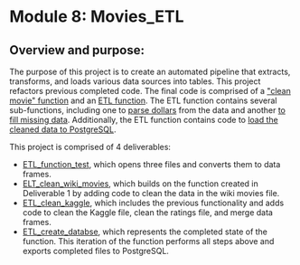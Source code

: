 # Module 8: Movies_ETL

## Overview and purpose:

The purpose of this project is to create an automated pipeline that extracts, transforms, and loads various data sources into  tables.  This project refactors previous completed code.  The final code is comprised of a ["clean movie" function](https://github.com/laurlen2112/Movies-ETL/blob/main/resources/clean_movie_func.png) and an [ETL function](https://github.com/laurlen2112/Movies-ETL/blob/main/resources/ETL%20funct.png).  The ETL function contains several sub-functions, including one to [parse dollars](https://github.com/laurlen2112/Movies-ETL/blob/main/resources/parse_dollars.png) from the data and another [to fill missing data](https://github.com/laurlen2112/Movies-ETL/blob/main/resources/fill_kaggle_data.png).  Additionally, the ETL function contains code to [load the cleaned data to PostgreSQL](https://github.com/laurlen2112/Movies-ETL/blob/main/resources/SQL.png). 

This project is comprised of 4 deliverables:
  * [ETL_function_test](https://github.com/laurlen2112/Movies-ETL/blob/main/ETL_function_test.ipynb), which opens three files and converts them to data frames.
  * [ELT_clean_wiki_movies](https://github.com/laurlen2112/Movies-ETL/blob/main/ETL_clean_wiki_movies.ipynb), which builds on the function created in Deliverable 1 by adding code to clean the data in the wiki movies file.
  * [ETL_clean_kaggle](https://github.com/laurlen2112/Movies-ETL/blob/main/ETL_clean_kaggle_data..ipynb), which includes the previous functionality and adds code to clean the Kaggle file, clean the ratings file, and merge data frames.
  * [ETL_create_databse](https://github.com/laurlen2112/Movies-ETL/blob/main/ETL_create_database.ipynb), which represents the completed state of the function.  This iteration of the function performs all steps above and exports completed files to PostgreSQL.
